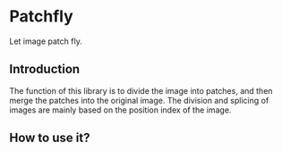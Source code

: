 # Patchfly
Let image patch fly.

## Introduction
The function of this library is to divide the image into patches, and then merge the patches into the original image. The division and splicing of images are mainly based on the position index of the image.

## How to use it?

